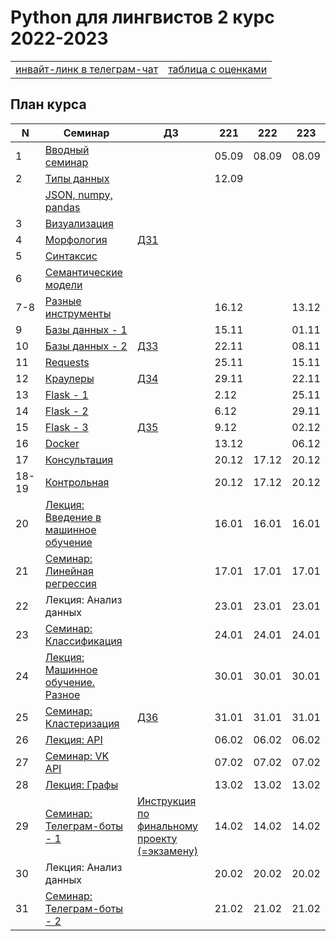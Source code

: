 # Python для лингвистов 2 курс 2022-2023

<table>
  <tr>
    <td> <a href="https://t.me/+qSMpNlvxRVpmZTVi"> инвайт-линк в телеграм-чат </a> </td>
    <td> <a href="https://docs.google.com/spreadsheets/d/17giJ1Qtz3wMvfrvyA5DsQ0KCfTRaPc15eZSN2b_QcfI/edit?usp=sharing"> таблица с оценками </a> </td>
  </tr>
</table>

## План курса

| N  | Семинар     | ДЗ | 221 | 222 | 223 |
| -- | ----------- | -- | --- | --- | --- |
| 1  | [Вводный семинар](https://github.com/hse-ling-python/seminars/blob/master/intro/course_intro_2023.ipynb) | | 05.09 | 08.09 | 08.09 |
| 2  | [Типы данных](https://github.com/hse-ling-python/seminars/blob/master/data_structures/data_structures_1(1).ipynb) || 12.09 |  |  |  
|| [JSON, numpy, pandas](https://github.com/hse-ling-python/seminars/blob/master/json_data/json_1.ipynb) | |  |  ||  
| 3  | [Визуализация](https://github.com/hse-ling-python/seminars/blob/master/visualization/visualization_21.ipynb) | |  |  |  | 
| 4  | [Морфология](https://github.com/hse-ling-python/seminars/blob/master/morphology/morphology_1.ipynb) | [ДЗ1](https://github.com/hse-ling-python/seminars/blob/master/homework22-23/hw1.md) |  |  ||
| 5 | [Синтаксис](https://github.com/hse-ling-python/seminars/blob/master/UDPipe/syntax.md) | | |||
| 6  | [Семантические модели](https://github.com/hse-ling-python/seminars/blob/master/vector_models/vector_models_21_22.ipynb) |  |  |  |  | 
| 7-8  | [Разные инструменты](https://github.com/hse-ling-python/seminars/blob/master/random_compling/compling.md) | |16.12||13.12|
| 9 | [Базы данных - 1](https://github.com/hse-ling-python/seminars/blob/master/databases/databases_2020_1.ipynb) | |15.11|| 01.11|
| 10  | [Базы данных - 2](https://github.com/hse-ling-python/seminars/blob/master/databases/databases_2020_2.ipynb) | [ДЗ3](https://github.com/hse-ling-python/seminars/blob/master/homework22-23/hw3.md) |22.11||08.11|
| 11 | [Requests](https://github.com/hse-ling-python/seminars/blob/master/html_and_requests/requests_2021.ipynb) | |25.11||15.11|
| 12  | [Краулеры](https://github.com/hse-ling-python/seminars/blob/master/crawlers/crawlers_1.ipynb) | [ДЗ4](https://github.com/hse-ling-python/seminars/blob/master/homework22-23/hw4.md) |29.11||22.11|
| 13  | [Flask - 1](https://github.com/hse-ling-python/seminars/blob/master/flask_applications/flask1.ipynb)| |2.12||25.11|
| 14  | [Flask - 2](https://github.com/hse-ling-python/seminars/blob/master/flask_applications/flask_2-3.md) | |6.12||29.11|
| 15  | [Flask - 3](https://github.com/hse-ling-python/seminars/blob/master/flask_applications/flask_2-3.md) |[ДЗ5](https://github.com/hse-ling-python/seminars/blob/master/homework22-23/hw5.md)|9.12||02.12|
| 16  | [Docker](https://github.com/hse-ling-python/seminars/tree/master/docker) | |13.12||06.12|
| 17 | [Консультация](https://github.com/hse-ling-python/seminars/blob/master/KontrolnayaInstruction.md) ||20.12|17.12|20.12|
| 18-19 | [Контрольная](https://github.com/hse-ling-python/seminars/blob/master/KontrolnayaInstruction.md) ||20.12|17.12|20.12|
| 20  | [Лекция: Введение в машинное обучение](https://github.com/hse-ling-python/seminars/blob/master/ml/intro.ipynb) | |16.01 |16.01|16.01|
| 21  | [Семинар: Линейная регрессия](https://github.com/hse-ling-python/seminars/blob/master/ml/Linear_Regression.ipynb) | |17.01 |17.01|17.01|
| 22  |Лекция: Анализ данных||23.01|23.01|23.01|
| 23  | [Семинар: Классификация](https://github.com/hse-ling-python/seminars/blob/master/ml/classification.ipynb)| | 24.01|24.01|24.01|
| 24  | [Лекция: Машинное обучение. Разное](https://github.com/hse-ling-python/seminars/blob/master/ml/ml_final.md) | |30.01 |30.01|30.01|
| 25  | [Семинар: Кластеризация](https://github.com/hse-ling-python/seminars/blob/master/ml/clustering.ipynb) | [ДЗ6](https://github.com/hse-ling-python/seminars/blob/master/homework22-23/hw6/hw6.md) |31.01 |31.01|31.01|
| 26  | [Лекция: API](https://github.com/hse-ling-python/seminars/blob/master/different_api/client-server-architecture.ipynb) | |06.02 |06.02|06.02|
| 27  | [Семинар: VK API](https://github.com/hse-ling-python/seminars/blob/master/different_api/vk_api2021.ipynb) | |07.02 |07.02|07.02|
| 28  | [Лекция: Графы](https://github.com/hse-ling-python/seminars/blob/master/graphs/graphs_2021.ipynb) | |13.02|13.02|13.02|
| 29  | [Семинар: Телеграм-боты - 1](https://github.com/hse-ling-python/seminars/tree/master/chatbots/telegram) |[Инструкция по финальному проекту (=экзамену)](https://github.com/hse-ling-python/seminars/blob/master/homework22-23/final_project_guidelines.md)| 14.02|14.02|14.02|
| 30  |Лекция: Анализ данных||20.02|20.02|20.02|
| 31  | [Семинар: Телеграм-боты - 2](https://github.com/hse-ling-python/seminars/tree/master/chatbots/telegram) ||21.02 |21.02|21.02|


